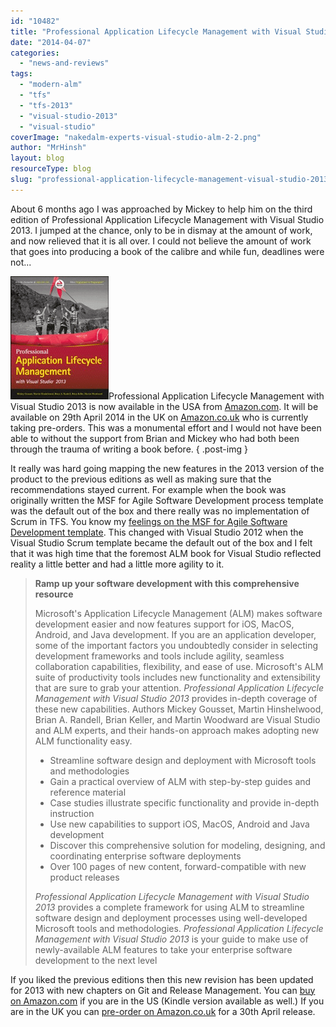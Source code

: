 ```yaml
---
id: "10482"
title: "Professional Application Lifecycle Management with Visual Studio 2013"
date: "2014-04-07"
categories:
  - "news-and-reviews"
tags:
  - "modern-alm"
  - "tfs"
  - "tfs-2013"
  - "visual-studio-2013"
  - "visual-studio"
coverImage: "nakedalm-experts-visual-studio-alm-2-2.png"
author: "MrHinsh"
layout: blog
resourceType: blog
slug: "professional-application-lifecycle-management-visual-studio-2013"
---
```


About 6 months ago I was approached by Mickey to help him on the third edition of Professional Application Lifecycle Management with Visual Studio 2013. I jumped at the chance, only to be in dismay at the amount of work, and now relieved that it is all over. I could not believe the amount of work that goes into producing a book of the calibre and while fun, deadlines were not...

[![image](images/image8-1-1.png "image")](http://nkdalm.net/ProALMwithVS13)Professional Application Lifecycle Management with Visual Studio 2013 is now available in the USA from [Amazon.com](http://nkdalm.net/ProALMwithVS13). It will be available on 29th April 2014 in the UK on [Amazon.co.uk](http://nkdalm.net/ProALMwithVS13uk) who is currently taking pre-orders. This was a monumental effort and I would not have been able to without the support from Brian and Mickey who had both been through the trauma of writing a book before.
{ .post-img }

It really was hard going mapping the new features in the 2013 version of the product to the previous editions as well as making sure that the recommendations stayed current. For example when the book was originally written the MSF for Agile Software Development process template was the default out of the box and there really was no implementation of Scrum in TFS. You know my [feelings on the MSF for Agile Software Development template](http://nkdagility.com/agile-vs-scrum-process-templates-team-foundation-server/). This changed with Visual Studio 2012 when the Visual Studio Scrum template became the default out of the box and I felt that it was high time that the foremost ALM book for Visual Studio reflected reality a little better and had a little more agility to it.

> **Ramp up your software development with this comprehensive resource**
>
> Microsoft's Application Lifecycle Management (ALM) makes software development easier and now features support for iOS, MacOS, Android, and Java development. If you are an application developer, some of the important factors you undoubtedly consider in selecting development frameworks and tools include agility, seamless collaboration capabilities, flexibility, and ease of use. Microsoft's ALM suite of productivity tools includes new functionality and extensibility that are sure to grab your attention. _Professional Application Lifecycle Management with Visual Studio 2013_ provides in-depth coverage of these new capabilities. Authors Mickey Gousset, Martin Hinshelwood, Brian A. Randell, Brian Keller, and Martin Woodward are Visual Studio and ALM experts, and their hands-on approach makes adopting new ALM functionality easy.
>
> - Streamline software design and deployment with Microsoft tools and methodologies
> - Gain a practical overview of ALM with step-by-step guides and reference material
> - Case studies illustrate specific functionality and provide in-depth instruction
> - Use new capabilities to support iOS, MacOS, Android and Java development
> - Discover this comprehensive solution for modeling, designing, and coordinating enterprise software deployments
> - Over 100 pages of new content, forward-compatible with new product releases
>
> _Professional Application Lifecycle Management with Visual Studio 2013_ provides a complete framework for using ALM to streamline software design and deployment processes using well-developed Microsoft tools and methodologies. _Professional Application Lifecycle Management with Visual Studio 2013_ is your guide to make use of newly-available ALM features to take your enterprise software development to the next level

If you liked the previous editions then this new revision has been updated for 2013 with new chapters on Git and Release Management. You can [buy on Amazon.com](http://nkdalm.net/ProALMwithVS13 "Buy Professional Application Lifecycle Management with Visual Studio 2013 on Amazon.com") if you are in the US (Kindle version available as well.) If you are in the UK you can [pre-order on Amazon.co.uk](http://nkdalm.net/ProALMwithVS13uk "Buy Professional Application Lifecycle Management with Visual Studio 2013 on Amazon.co.uk") for a 30th April release.
